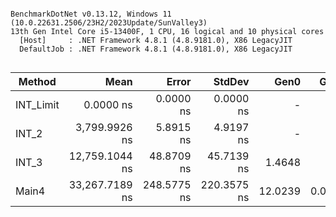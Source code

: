 ```

BenchmarkDotNet v0.13.12, Windows 11 (10.0.22631.2506/23H2/2023Update/SunValley3)
13th Gen Intel Core i5-13400F, 1 CPU, 16 logical and 10 physical cores
  [Host]     : .NET Framework 4.8.1 (4.8.9181.0), X86 LegacyJIT
  DefaultJob : .NET Framework 4.8.1 (4.8.9181.0), X86 LegacyJIT


```
| Method    | Mean           | Error       | StdDev      | Gen0    | Gen1   | Allocated |
|---------- |---------------:|------------:|------------:|--------:|-------:|----------:|
| INT_Limit |      0.0000 ns |   0.0000 ns |   0.0000 ns |       - |      - |         - |
| INT_2     |  3,799.9926 ns |   5.8915 ns |   4.9197 ns |       - |      - |         - |
| INT_3     | 12,759.1044 ns |  48.8709 ns |  45.7139 ns |  1.4648 |      - |    7683 B |
| Main4     | 33,267.7189 ns | 248.5775 ns | 220.3575 ns | 12.0239 | 0.0610 |   63315 B |
